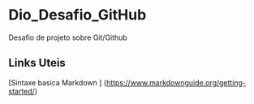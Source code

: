 # Dio_Desafio_GitHub
Desafio de projeto sobre Git/Github



## Links Uteis
[Sintaxe basica Markdown ]
(https://www.markdownguide.org/getting-started/)
